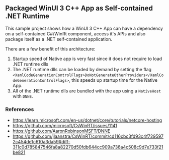 ## Packaged WinUI 3 C++ App as Self-contained .NET Runtime

This sample project shows how a WinUI 3 C++ App can have a dependency on a self-contained C#/WinRt component, access it's APIs and also package itself as a .NET self-contained application.

There are a few benefit of this architecture:
1. Startup speed of Native app is very fast since it does not require to load .NET runtime dlls
2. The .NET runtime dlls can be loaded by demand by setting the flag `<XamlCodeGenerationControlFlags>DoNotGenerateOtherProviders</XamlCodeGenerationControlFlags>`, this speeds up startup time for the Native App.
3. All of the .NET runtime dlls are bundled with the app using a `NativeHost` with `DNNE`.

### References

 - https://learn.microsoft.com/en-us/dotnet/core/tutorials/netcore-hosting
 - https://github.com/microsoft/CsWinRT/issues/1141
  - https://github.com/AaronRobinsonMSFT/DNNE
  - https://github.com/jlaanstra/CsWinRT/commit/cd116cbc3fd93c4f7295972c454de1c610a3da59#diff-311c0d785847546fa8a82270d50fdb644cc909a736a4c508c9d7e733f21be821
